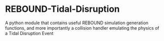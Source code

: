 # REBOUND-Tidal-Disruption
A python module that contains useful REBOUND simulation generation functions, and more importantly a collision handler emulating the physics of a Tidal Disruption Event
